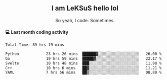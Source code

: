 <h2 align="center">I am LeKSuS hello lol</h2>
<p align="center">So yeah, I code. Sometimes.</p>

#### :computer: Last month coding activity
<!--START_SECTION:waka-->

```txt
Total Time: 89 hrs 19 mins

Python            23 hrs 26 mins  ██████▓░░░░░░░░░░░░░░░░░░   26.00 %
Go                19 hrs 59 mins  █████▓░░░░░░░░░░░░░░░░░░░   22.17 %
Svelte            10 hrs 48 mins  ███░░░░░░░░░░░░░░░░░░░░░░   11.98 %
C++               10 hrs 6 mins   ██▓░░░░░░░░░░░░░░░░░░░░░░   11.21 %
YAML              7 hrs 56 mins   ██▒░░░░░░░░░░░░░░░░░░░░░░   08.80 %
```

<!--END_SECTION:waka-->
